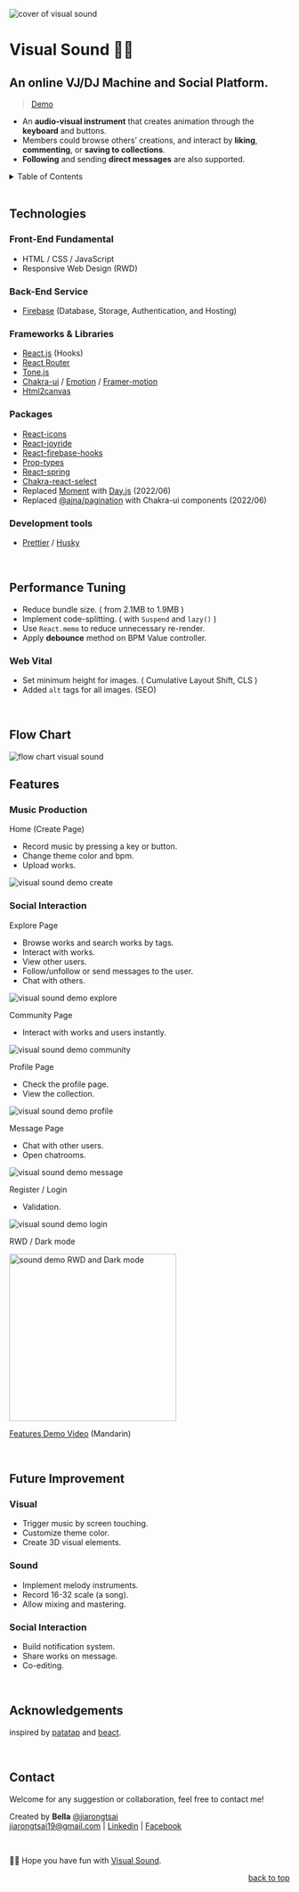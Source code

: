 <div id="top"></div>

![cover of visual sound](./asset/visualsound_cover.png)
# Visual Sound 🎨🎵

## An online VJ/DJ Machine and Social Platform.   

> [Demo](https://visual-sound-db.web.app/)

- An **audio-visual instrument** that creates animation through the **keyboard** and buttons.
- Members could browse others’ creations, and interact by **liking**, **commenting**, or **saving to collections**. 
- **Following** and sending **direct messages** are also supported.

<details>
  <summary>Table of Contents</summary>
  <ol>
    <li>
      <a href="#technologies">Technologies</a>
    </li>
    <li>
      <a href="#performance-tuning">Performance Tuning</a>
    </li>
    <li><a href="#flow-chart">Flow Chart</a></li>
    <li><a href="#features">Features</a><ul>
        <li><a href="#music-production">Music Production</a></li>
        <li><a href="#social-interaction">Social Interaction</a></li>
      </ul></li>
    <li><a href="#future-improvement">Future Improvement</a></li>
    <li><a href="#contact">Contact</a></li>
    <li><a href="#acknowledgments">Acknowledgments</a></li>
  </ol>
</details>
<br/>

## Technologies

### Front-End Fundamental
  - HTML / CSS / JavaScript
  - Responsive Web Design (RWD)
### Back-End Service
  - [Firebase](https://firebase.google.com/) (Database, Storage, Authentication, and Hosting)
### Frameworks & Libraries  
  - [React.js](https://reactjs.org/) (Hooks)
  - [React Router](https://reactrouter.com/) 
  - [Tone.js](https://tonejs.github.io/)
  - [Chakra-ui](https://chakra-ui.com/) / [Emotion](https://emotion.sh/docs/styled) / [Framer-motion](https://www.framer.com/motion/) 
  - [Html2canvas](https://html2canvas.hertzen.com/)
### Packages
  - [React-icons](https://react-icons.github.io/react-icons/)
  - [React-joyride](https://react-joyride.com/)
  - [React-firebase-hooks](https://firebaseopensource.com/projects/csfrequency/react-firebase-hooks/)
  - [Prop-types](https://www.npmjs.com/package/prop-types)
  - [React-spring](https://react-spring.io/) 
  - [Chakra-react-select](https://www.npmjs.com/package/chakra-react-select)
  - Replaced [Moment](https://momentjs.com/) with [Day.js](https://day.js.org/en/) (2022/06)
  - Replaced [@ajna/pagination](https://www.npmjs.com/package/@ajna/pagination) with Chakra-ui components (2022/06)

### Development tools  
  - [Prettier](https://prettier.io/) / [Husky](https://typicode.github.io/husky/#/) 

<br/>


## Performance Tuning 

- Reduce bundle size. ( from 2.1MB to 1.9MB )
- Implement code-splitting. ( with `Suspend` and `lazy()` )
- Use `React.memo` to reduce unnecessary re-render.
- Apply **debounce** method on BPM Value controller.

### Web Vital 
- Set minimum height for images. ( Cumulative Layout Shift, CLS )
- Added `alt` tags for all images. (SEO)


<br/>

## Flow Chart

![flow chart visual sound](./asset/visualsound_flowChart.png)
<br/>

## Features 

### Music Production 
Home (Create Page)
- Record music by pressing a key or button.
- Change theme color and bpm.
- Upload works.

![visual sound demo create](./asset/visualsound_demo_create.gif)


### Social Interaction

Explore Page
- Browse works and search works by tags.
- Interact with works.
- View other users.
- Follow/unfollow or send messages to the user.
- Chat with others.

![visual sound demo explore](./asset/visualsound_demo_explore.gif)

Community Page
- Interact with works and users instantly.

![visual sound demo community](./asset/visualsound_demo_community.gif)

Profile Page
- Check the profile page.
- View the collection.

![visual sound demo profile](./asset/visualsound_demo_profile.gif)

Message Page
- Chat with other users.
- Open chatrooms.

![visual sound demo message](./asset/visualsound_demo_message.gif)

Register / Login
- Validation.

![visual sound demo login](./asset/visualsound_demo_login.gif)

RWD / Dark mode

  <img style="height: 300px;" src="./asset/visualsound_demo_mobile.gif" alt="sound demo RWD and Dark mode">

[Features Demo Video](https://drive.google.com/file/d/1miDf0MIJI1NZqVNSte1aQ9Osrxpnb5uM/view?usp=sharing) (Mandarin)

<br/>


## Future Improvement

### Visual 
- Trigger music by screen touching.
- Customize theme color.
- Create 3D visual elements.

### Sound
- Implement melody instruments.
- Record 16-32 scale (a song).
- Allow mixing and mastering.

### Social Interaction
- Build notification system.
- Share works on message.
- Co-editing.

<br/>

##  Acknowledgements

inspired by [patatap](https://patatap.com/) and [beact](https://beact.herokuapp.com/).

<br/>

##  Contact

Welcome for any suggestion or collaboration, feel free to contact me! 

Created by **Bella** [@jiarongtsai](https://github.com/jiarongtsai)  
[jiarongtsai19@gmail.com](mailto:jiarongtsai19@gmail.com) | [Linkedin](https://www.linkedin.com/in/jia-rong-tsai/) |
[Facebook](https://www.facebook.com/jiarongtsaiBella/)

<br/>

 🎨🎵 Hope you have fun with [Visual Sound](https://visual-sound-db.web.app/).


<p align="right"><a href="#top">back to top</a></p>
